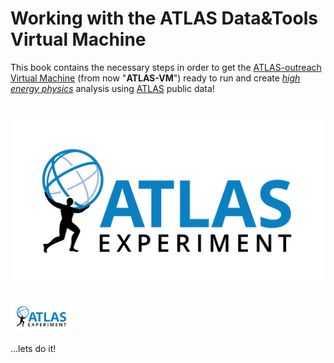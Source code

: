 
# Working with the ATLAS Data&Tools Virtual Machine

This book contains the necessary steps in order to get the [ATLAS-outreach Virtual Machine](http://atlasoutreach.web.cern.ch/atlasoutreach/extendedanalysis/) (from now "**ATLAS-VM**") ready to run and create [_high energy physics_](https://en.wikipedia.org/wiki/Particle_physics) analysis using [ATLAS](atlas.cern) public data!

# ![Image](./pictures/ATLAS-Logo-Ref-RGB-H.png)

<img src="./pictures/ATLAS-Logo-Ref-RGB-H.png" width="100"></img>

...lets do it!

<!--- # ![Image](./pictures/atlas-normal-logo-transparent.png) --->
